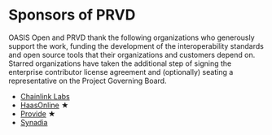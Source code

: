 # Sponsors of PRVD

OASIS Open and PRVD thank the following organizations who generously support the work, funding the development of the interoperability standards and open source tools that their organizations and customers depend on. Starred organizations have taken the additional step of signing the enterprise contributor license agreement and (optionally) seating a representative on the Project Governing Board. 

* [Chainlink Labs](https://chainlinklabs.com/)
* [HaasOnline](https://www.haasonline.com/) &bigstar;
* [Provide](https://provide.services/) &bigstar;
* [Synadia](https://synadia.com/)
